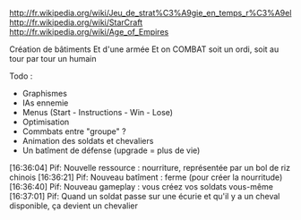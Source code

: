 http://fr.wikipedia.org/wiki/Jeu_de_strat%C3%A9gie_en_temps_r%C3%A9el
http://fr.wikipedia.org/wiki/StarCraft
http://fr.wikipedia.org/wiki/Age_of_Empires

Création de bâtiments
Et d'une armée
Et on COMBAT soit un ordi, soit au tour par tour un humain

Todo :
 - Graphismes
 - IAs ennemie
 - Menus (Start - Instructions - Win - Lose)
 - Optimisation
 - Commbats entre "groupe" ?
 - Animation des soldats et chevaliers
 - Un batîment de défense (upgrade = plus de vie)

[16:36:04] Pif: Nouvelle ressource : nourriture, représentée par un bol de riz chinois
[16:36:21] Pif: Nouveau batîment : ferme (pour créer la nourritude)
[16:36:40] Pif: Nouveau gameplay : vous créez vos soldats vous-même
[16:37:01] Pif: Quand un soldat passe sur une écurie et qu'il y a un cheval disponible, ça devient un chevalier
